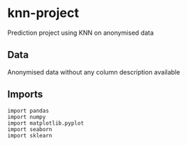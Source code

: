 # knn-project
Prediction project using KNN on anonymised data

## Data ##

Anonymised data without any column description available

## Imports ##

```
import pandas 
import numpy
import matplotlib.pyplot 
import seaborn
import sklearn
